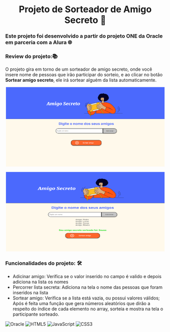 <h1 align="center">Projeto de Sorteador de Amigo Secreto 👫</h1> 

<h3>Este projeto foi desenvolvido a partir do projeto ONE da Oracle em parceria com a Alura 🌐</h3>
<h3>Review do projeto:📚</h3>
<p>O projeto gira em torno de um sorteador de amigo secreto, onde você insere nome de pessoas que irão participar do sorteio, e ao clicar no botão <strong>Sortear amigo secreto</strong>, ele irá sortear alguém da lista automaticamente.</p>

<p align="center">
    <img src="assets/imagem projeto.png" alt="Descrição da imagem" width="500" height="250">
</p>

<p align="center">
    <img src="assets/amigoSorteado.PNG" alt="Descrição da imagem" width="500" height="250">
</p>

<h3>Funcionalidades do projeto: 🛠️</h3>
<ul>
  <li>Adicinar amigo: Verifica se o valor inserido no campo é valido e depois adiciona na lista os nomes</li>
  <li>Percorrer lista secreta: Adiciona na tela o nome das pessoas que foram inseridos na lista</li>
  <li>Sortear amigo: Verifica se a lista está vazia, ou possui valores válidos; Após é feita uma função que gera números aleatórios que dirão a respeito do índice de cada elemento no array, sorteia e mostra na tela o participante sorteado.</li>
</ul>

![Oracle](https://img.shields.io/badge/Oracle-F80000?style=for-the-badge&logo=oracle&logoColor=white)
![HTML5](https://img.shields.io/badge/html5-%23E34F26.svg?style=for-the-badge&logo=html5&logoColor=white)
![JavaScript](https://img.shields.io/badge/javascript-%23323330.svg?style=for-the-badge&logo=javascript&logoColor=%23F7DF1E)
![CSS3](https://img.shields.io/badge/css3-%231572B6.svg?style=for-the-badge&logo=css3&logoColor=white)
